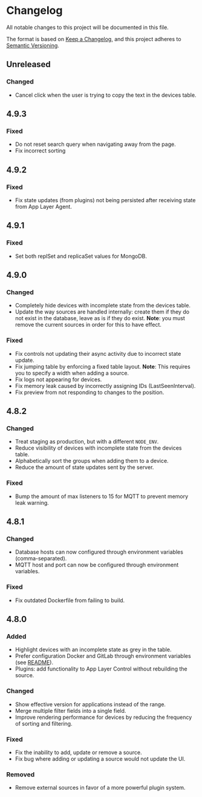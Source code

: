# Changelog

All notable changes to this project will be documented in this file.

The format is based on [Keep a Changelog](https://keepachangelog.com/en/1.0.0/),
and this project adheres to [Semantic Versioning](https://semver.org/spec/v2.0.0.html).

## Unreleased

### Changed

- Cancel click when the user is trying to copy the text in the devices table.

## 4.9.3

### Fixed

- Do not reset search query when navigating away from the page.
- Fix incorrect sorting

## 4.9.2

### Fixed

- Fix state updates (from plugins) not being persisted after receiving state from App Layer Agent.

## 4.9.1

### Fixed

- Set both replSet and replicaSet values for MongoDB.

## 4.9.0

### Changed

- Completely hide devices with incomplete state from the devices table.
- Update the way sources are handled internally: create them if they do not exist in the database, leave as is if they do exist. **Note**: you must remove the current sources in order for this to have effect.

### Fixed

- Fix controls not updating their async activity due to incorrect state update.
- Fix jumping table by enforcing a fixed table layout.
  **Note**: This requires you to specify a width when adding a source.
- Fix logs not appearing for devices.
- Fix memory leak caused by incorrectly assigning IDs (LastSeenInterval).
- Fix preview from not responding to changes to the position.

## 4.8.2

### Changed

- Treat staging as production, but with a different `NODE_ENV`.
- Reduce visibility of devices with incomplete state from the devices table.
- Alphabetically sort the groups when adding them to a device.
- Reduce the amount of state updates sent by the server.

### Fixed

- Bump the amount of max listeners to 15 for MQTT to prevent memory leak warning.

## 4.8.1

### Changed

- Database hosts can now configured through environment variables (comma-separated).
- MQTT host and port can now be configured through environment variables.

### Fixed

- Fix outdated Dockerfile from failing to build.

## 4.8.0

### Added

- Highlight devices with an incomplete state as grey in the table.
- Prefer configuration Docker and GitLab through environment variables (see [README](README.md)).
- Plugins: add functionality to App Layer Control without rebuilding the source.

### Changed

- Show effective version for applications instead of the range.
- Merge multiple filter fields into a single field.
- Improve rendering performance for devices by reducing the frequency of sorting and filtering.

### Fixed

- Fix the inability to add, update or remove a source.
- Fix bug where adding or updating a source would not update the UI.

### Removed

- Remove external sources in favor of a more powerful plugin system.
